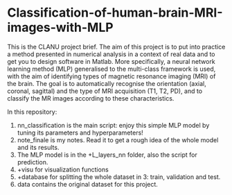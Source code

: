 # Classification-of-human-brain-MRI-images-with-MLP

This is the CLANU project brief. The aim of this project is to put into practice a method presented in numerical analysis in a context of real data and to get you to design software in Matlab. More specifically, a neural network learning method (MLP) generalised to the multi-class framework is used, with the aim of identifying types of magnetic resonance imaging (MRI) of the brain. The goal is to automatically recognise the orientation (axial, coronal, sagittal) and the type of MRI acquisition (T1, T2, PD), and to classify the MR images according to these characteristics.

In this repository:
1. nn_classification is the main script: enjoy this simple MLP model by tuning its parameters and hyperparameters!
2. note_finale is my notes. Read it to get a rough idea of the whole model and its results.
3. The MLP model is in the +L_layers_nn folder, also the script for prediction.
4. +visu for visualization functions
5. +database for splitting the whole dataset in 3: train, validation and test.
6. data contains the original dataset for this project.
